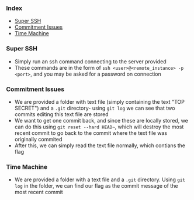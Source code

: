 ### Index
- [Super SSH](#super-ssh)
- [Commitment Issues](#commitment-issues)
- [Time Machine](#time-machine)

### Super SSH
 - Simply run an ssh command connecting to the server provided
- These commands are in the form of `ssh <user>@<remote_instance> -p <port>`, and you may be asked for a password on connection

### Commitment Issues
- We are provided a folder with text file (simply containing the text "TOP SECRET") and a `.git` directory- using `git log` we can see that two commits editing this text file are stored
- We want to get one commit back, and since these are locally stored, we can do this using `git reset --hard HEAD~`, which will destroy the most recent commit to go back to the commit where the text file was originally commited
- After this, we can simply read the text file normally, which contians the flag

### Time Machine
- We are provided a folder with a text file and a `.git` directory. Using `git log` in the folder, we can find our flag as the commit message of the most recent commit

